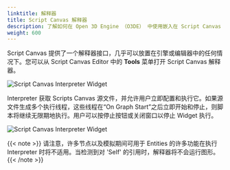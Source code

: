 ```yaml
---
linktitle: 解释器
title: Script Canvas 解释器
description: 了解如何在 Open 3D Engine （O3DE） 中使用嵌入在 Script Canvas Editor 中的 Script Canvas 解释器。
weight: 600
---
```


Script Canvas 提供了一个解释器接口，几乎可以放置在引擎或编辑器中的任何情况下。您可以从 Script Canvas Editor 中的 **Tools** 菜单打开 Script Canvas 解释器。

![Script Canvas Interpreter Widget](/images/user-guide/scripting/script-canvas/script-canvas-interpreter-widget.png)

Interpreter 获取 Scripts Canvas 源文件，并允许用户立即配置和执行它。如果源文件生成多个执行线程，这些线程在“On Graph Start”之后立即开始和停止，则脚本将继续无限期地执行。用户可以按停止按钮或关闭窗口以停止 Widget 执行。

![Script Canvas Interpreter Widget](/images/user-guide/scripting/script-canvas/script-canvas-interpreter-widget-opened.png)

{{< note >}}
请注意，许多节点以及模拟期间可用于 Entities 的许多功能在执行 Interpreter 时将不适用。当检测到对 'Self' 的引用时，解释器将不会运行图形。
{{< /note >}}
